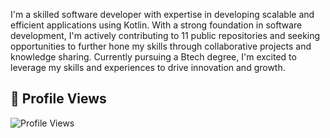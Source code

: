 I'm a skilled software developer with expertise in developing scalable and efficient applications using Kotlin. With a strong foundation in software development, I'm actively contributing to 11 public repositories and seeking opportunities to further hone my skills through collaborative projects and knowledge sharing. Currently pursuing a Btech degree, I'm excited to leverage my skills and experiences to drive innovation and growth.


## 👀 Profile Views
![Profile Views](https://komarev.com/ghpvc/?username=your-username&color=blue)

